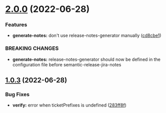 # [2.0.0](https://github.com/iamludal/semantic-release-jira-notes/compare/1.0.3...2.0.0) (2022-06-28)


### Features

* **generate-notes:** don't use release-notes-generator manually ([cd8cbe1](https://github.com/iamludal/semantic-release-jira-notes/commit/cd8cbe1ef89ede9608afdafde7c75a4a1e9c5ed5))


### BREAKING CHANGES

* **generate-notes:** release-notes-generator should now be defined in the
configuration file before semantic-release-jira-notes

## [1.0.3](https://github.com/iamludal/semantic-release-jira-notes/compare/1.0.2...1.0.3) (2022-06-28)


### Bug Fixes

* **verify:** error when ticketPrefixes is undefined ([283ff8f](https://github.com/iamludal/semantic-release-jira-notes/commit/283ff8f96fb7778a701871381b49d9eda0420b5b))
